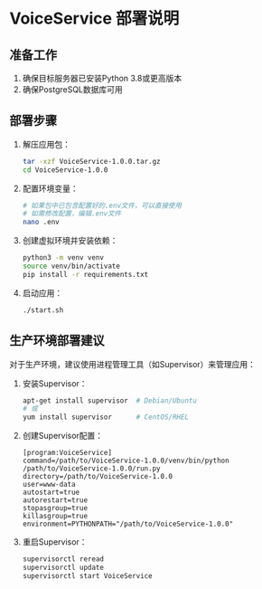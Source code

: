 # VoiceService 部署说明

## 准备工作

1. 确保目标服务器已安装Python 3.8或更高版本
2. 确保PostgreSQL数据库可用

## 部署步骤

1. 解压应用包：
   ```bash
   tar -xzf VoiceService-1.0.0.tar.gz
   cd VoiceService-1.0.0
   ```

2. 配置环境变量：
   ```bash
   # 如果包中已包含配置好的.env文件，可以直接使用
   # 如需修改配置，编辑.env文件
   nano .env
   ```

3. 创建虚拟环境并安装依赖：
   ```bash
   python3 -m venv venv
   source venv/bin/activate
   pip install -r requirements.txt
   ```

4. 启动应用：
   ```bash
   ./start.sh
   ```

## 生产环境部署建议

对于生产环境，建议使用进程管理工具（如Supervisor）来管理应用：

1. 安装Supervisor：
   ```bash
   apt-get install supervisor  # Debian/Ubuntu
   # 或
   yum install supervisor      # CentOS/RHEL
   ```

2. 创建Supervisor配置：
   ```
   [program:VoiceService]
   command=/path/to/VoiceService-1.0.0/venv/bin/python /path/to/VoiceService-1.0.0/run.py
   directory=/path/to/VoiceService-1.0.0
   user=www-data
   autostart=true
   autorestart=true
   stopasgroup=true
   killasgroup=true
   environment=PYTHONPATH="/path/to/VoiceService-1.0.0"
   ```

3. 重启Supervisor：
   ```bash
   supervisorctl reread
   supervisorctl update
   supervisorctl start VoiceService
   ```
